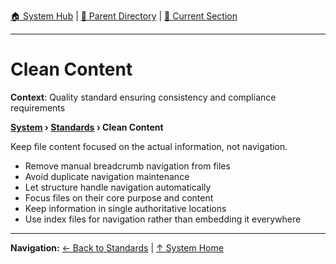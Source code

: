 [🏠 System Hub](../INDEX.md) | [📁 Parent Directory](./) | [📖 Current Section](#)

---

# Clean Content

**Context**: Quality standard ensuring consistency and compliance requirements


**[System](../INDEX.md) › [Standards](../STANDARDS.md) › Clean Content**

Keep file content focused on the actual information, not navigation.

- Remove manual breadcrumb navigation from files
- Avoid duplicate navigation maintenance
- Let structure handle navigation automatically
- Focus files on their core purpose and content
- Keep information in single authoritative locations
- Use index files for navigation rather than embedding it everywhere

---
**Navigation:** [← Back to Standards](../STANDARDS.md) | [↑ System Home](../INDEX.md)
